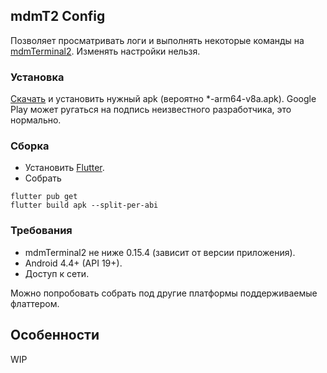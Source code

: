 ## mdmT2 Config

Позволяет просматривать логи и выполнять некоторые команды на [mdmTerminal2](https://github.com/Aculeasis/mdmTerminal2). Изменять настройки нельзя.

### Установка
[Скачать](https://github.com/Aculeasis/mdmt2-config-android/releases) и установить нужный apk (вероятно \*-arm64-v8a.apk). Google Play может ругаться на подпись неизвестного разработчика, это нормально.

### Сборка
- Установить [Flutter](https://flutter.dev/docs/get-started/install).
- Собрать
```
flutter pub get
flutter build apk --split-per-abi
```

### Требования
 - mdmTerminal2 не ниже 0.15.4 (зависит от версии приложения).
 - Android 4.4+ (API 19+).
 - Доступ к сети.
 
 Можно попробовать собрать под другие платформы поддерживаемые флаттером.

## Особенности

WIP

